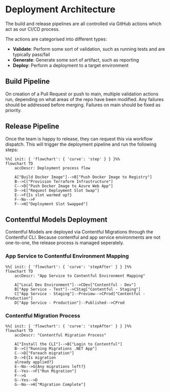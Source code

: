 # Deployment Architecture

The build and release pipelines are all controlled via GitHub actions which act as our CI/CD process.

The actions are categorised into different types:
- **Validate**: Perform some sort of validation, such as running tests and are typically pass/fail
- **Generate**: Generate some sort of artifact, such as reporting
- **Deploy**: Perform a deployment to a target environment

## Build Pipeline

On creation of a Pull Request or push to main, multiple validation actions run, depending on what areas of the repo
have been modified. Any failures should be addressed before merging. Failures on main should be fixed as priority.

## Release Pipeline

Once the team is happy to release, they can request this via workflow dispatch. This will trigger the deployment pipeline 
and run the following steps:

```mermaid
%%{ init: { 'flowchart': { 'curve': 'step' } } }%%
flowchart TD
    accDescr: Deployment process flow
    
    A["Build Docker Image"]-->B["Push Docker Image to Registry"]
    B-->C["Provision Terraform Infrastructure"]
    C-->D["Push Docker Image to Azure Web App"]
    D-->E["Request Deployment Slot Swap"]
    E-->F{Is slot warmed up?}
    F--No-->F
    F-->H["Deployment Slot Swapped"]
```

## Contentful Models Deployment

Contentful Models are deployed via Contentful Migrations through the Contentful CLI. Because contentful and app service environments
are not one-to-one, the release process is managed seperately.

### App Service to Contentful Environment Mapping
```mermaid
%%{ init: { 'flowchart': { 'curve': 'stepAfter' } } }%%
flowchart TD
    accDescr: "App Service to Contentful Environment Mapping"
    
    A["Local Dev Environment"]-->CDev["Contentful - Dev"]
    B["App Service - Test"]-->CStag["Contentful - Staging"]
    C["App Service - Staging"]--Preview-->CProd["Contentful - Production"]
    D["App Service - Production"]--Published-->CProd
```


### Contentful Migration Process
```mermaid
%%{ init: { 'flowchart': { 'curve': 'stepAfter' } } }%%
flowchart TD
    accDescr: "Contentful Migration Process"
    
    A["Install the CLI"]-->B["Login to Contentful"]
    B-->C["Running Migrations .NET App"]
    C-->D["Foreach migration"]
    D-->E{Is migration 
    already applied?}
    E--No-->G{Any migrations left?}
    E--Yes-->F["Run Migration"]
    F-->G
    G--Yes-->D
    G--No-->H["Migration Complete"]
```
